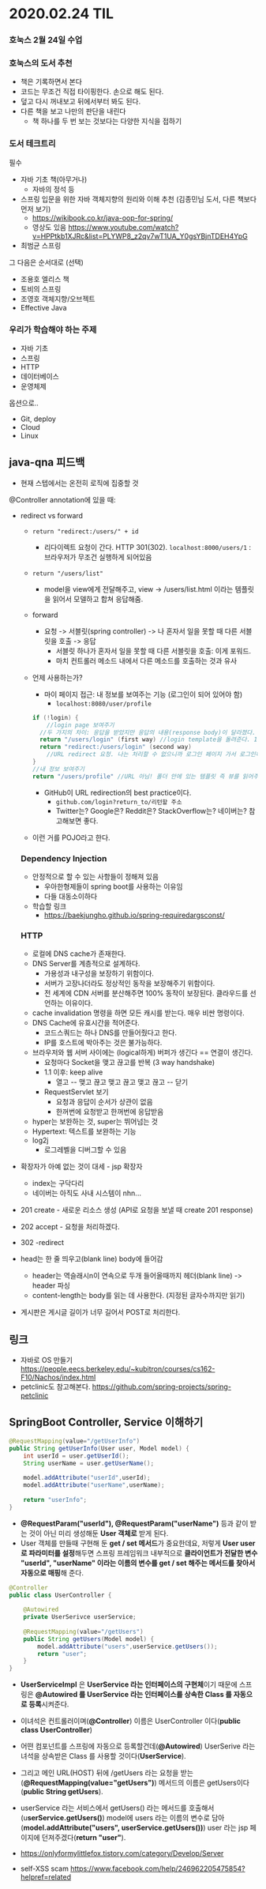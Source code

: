 # 2020.02.24 TIL

### 호눅스 2월 24일 수업

### 호눅스의 도서 추천

- 책은 기록하면서 본다
- 코드는 무조건 직접 타이핑한다. 손으로 해도 된다.
- 덮고 다시 꺼내보고 뒤에서부터 봐도 된다.
- 다른 책을 보고 나만의 판단을 내린다
  - 책 하나를 두 번 보는 것보다는 다양한 지식을 접하기

### 도서 테크트리

필수

- 자바 기초 책(아무거나)
  - 자바의 정석 등
- 스프링 입문을 위한 자바 객체지향의 원리와 이해 추천 (김종민님 도서, 다른 책보다 먼저 보기)
  - https://wikibook.co.kr/java-oop-for-spring/
  - 영상도 있음 https://www.youtube.com/watch?v=HPPtkb1XJRc&list=PLYWP8_z2qv7wT1UA_Y0gsYBjnTDEH4YpG
- 최범균 스프링

그 다음은 순서대로 (선택)

- 조용호 엘리스 책 
- 토비의 스프링 
- 조영호 객체지향/오브젝트 
- Effective Java

### 우리가 학습해야 하는 주제

- 자바 기초
- 스프링
- HTTP
- 데이터베이스
- 운영체제

옵션으로..

- Git, deploy
- Cloud
- Linux

## java-qna 피드백

- 현재 스텝에서는 온전히 로직에 집중할 것

@Controller annotation에 있을 때:

- redirect vs forward

  - ```return "redirect:/users/" + id```

    - 리다이렉트 요청이 간다. HTTP 301(302). ```localhost:8000/users/1``` : 브라우저가 무조건 실행하게 되어있음

  - ```return "/users/list"```

    - model을 view에게 전달해주고, view -> /users/list.html 이라는 템플릿을 읽어서 모델하고 합쳐 응답해줌.

  - forward

    - 요청 -> 서블릿(spring controller) -> 나 혼자서 일을 못할 때 다른 서블릿을 호출 -> 응답
      - 서블릿 하나가 혼자서 일을 못할 때 다른 서블릿을 호출: 이게 포워드.
      - 마치 컨트롤러 메소드 내에서 다른 메소드를 호출하는 것과 유사

  - 언제 사용하는가?

    - 마이 페이지 접근: 내 정보를 보여주는 기능 (로그인이 되어 있어야 함)
      - ```localhost:8080/user/profile```

    ```java
    if (!login) {
    	//login page 보여주기
      //두 가지의 차이: 응답을 받았지만 응답의 내용(response body)이 달라졌다.
      return "/users/login" (first way) //login template을 돌려준다. 1번도 동작한다.
      return "redirect:/users/login" (second way) 
        //URL redirect 요청. 나는 처리할 수 없으니까 로그인 페이지 가서 로그인하세요. 브라우저 입장에서는 다시 요청을 보내야 함. 2번이 조금 더 정확하다.
    }
    //내 정보 보여주기
    return "/users/profile" //URL 아님! 폴더 안에 있는 템플릿 즉 뷰를 읽어주세요! (파일 경로)
    ```

    - GitHub이 URL redirection의 best practice이다.
      - ```github.com/login?return_to/리턴할 주소```
      - Twitter는? Google은? Reddit은? StackOverflow는? 네이버는? 참고해보면 좋다.

  - 이런 거를 POJO라고 한다.

  ### Dependency Injection

  - 안정적으로 할 수 있는 사항들이 정해져 있음
    - 우아한형제들이 spring boot를 사용하는 이유임
    - 다들 대동소이하다
  - 학습할 링크
    - https://baekjungho.github.io/spring-requiredargsconst/

  ### HTTP

  - 로컬에 DNS cache가 존재한다.
  - DNS Server를 계층적으로 설계하다.
    - 가용성과 내구성을 보장하기 위함이다.
    - 서버가 고장나더라도 정상적인 동작을 보장해주기 위함이다.
    - 전 세계에 CDN 서버를 분산해주면 100% 동작이 보장된다. 클라우드를 선언하는 이유이다.
  - cache invalidation 명령을 하면 모든 캐시를 받는다. 매우 비싼 명령이다.
  - DNS Cache에 유효시간을 적어준다.
    - 코드스쿼드는 하나 DNS를 만들어줬다고 한다.
    - IP를 호스트에 박아주는 것은 불가능하다.
  - 브라우저와 웹 서버 사이에는 (logical하게) 버퍼가 생긴다 == 연결이 생긴다.
    - 요청마다 Socket을 맺고 끊고를 반복 (3 way handshake)
    - 1.1 이후: keep alive
      - 열고 -- 맺고 끊고 맺고 끊고 맺고 끊고 -- 닫기
    - RequestServlet 보기
      - 요청과 응답이 순서가 상관이 없음
      - 한꺼번에 요청받고 한꺼번에 응답받음
  - hyper는 보완하는 것, super는 뛰어넘는 것
  - Hypertext: 텍스트를 보완하는 기능
  - log2j
    - 로그레벨을 디버그할 수 있음

- 확장자가 아예 없는 것이 대세 - jsp 확장자

  - index는 구닥다리
  - 네이버는 아직도 사내 시스템이 nhn...

- 201 create - 새로운 리소스 생성 (API로 요청을 보낼 때 create 201 response)

- 202 accept - 요청을 처리하겠다.

- 302 -redirect

- head는 한 줄 띄우고(blank line) body에 들어감

  - header는 역슬래시n이 연속으로 두개 들어올때까지 헤더(blank line) -> header 파싱
  - content-length는 body를 읽는 데 사용한다. (지정된 글자수까지만 읽기)

- 게시판은 게시글 길이가 너무 길어서 POST로 처리한다.

## 링크

- 자바로 OS 만들기 https://people.eecs.berkeley.edu/~kubitron/courses/cs162-F10/Nachos/index.html
- petclinic도 참고해본다. https://github.com/spring-projects/spring-petclinic

## SpringBoot Controller, Service 이해하기

```java
@RequestMapping(value="/getUserInfo")
public String getUserInfo(User user, Model model) {
    int userId = user.getUserId();
    String userName = user.getUserName();
     
    model.addAttribute("userId",userId);
    model.addAttribute("userName",userName);
     
    return "userInfo";
}

```

* **@RequestParam("userId"), @RequestParam("userName")** 등과 같이 받는 것이 아닌 미리 생성해둔 **User 객체로** 받게 된다.
* User 객체를 만들때 구현해 둔 **get / set 메서드**가 중요한데요, 저렇게 **User user 로 파라미터를 설정**해두면 스프링 프레임워크 내부적으로 **클라이언트가 전달한 변수 "userId", "userName" 이라는 이름의 변수를 get / set 해주는 메서드를 찾아서 자동으로 매핑**해 준다.

```java
@Controller
public class UserController {
 
    @Autowired
    private UserSerivce userService;
     
    @RequestMapping(value="/getUsers")
    public String getUsers(Model model) {
        model.addAttribute("users",userService.getUsers());
        return "user";
    }
}
```

* **UserServiceImpl** 은 **UserService 라는 인터페이스의 구현체**이기 때문에 스프링은 **@Autowired 를 UserService 라는 인터페이스를 상속한 Class 를 자동으로 등록**시켜준다.
* 이녀석은 컨트롤러이며(**@Controller**) 이름은 UserController 이다(**public class UserController**)
* 어떤 컴포넌트를 스프링에 자동으로 등록할건데(**@Autowired**) UserSerive 라는 녀석을 상속받은 Class 를 사용할 것이다(**UserService**).
* 그리고 메인 URL(HOST) 뒤에 /getUsers 라는 요청을 받는(**@RequestMapping(value="getUsers")**) 메서드의 이름은 getUsers이다(**public String getUsers**).
* userService 라는 서비스에서 getUsers() 라는 메서드를 호출해서(u**serService.getUsers()**) model에 users 라는 이름의 변수로 담아(**model.addAttribute("users", userService.getUsers())**) user 라는 jsp 페이지에 던져주겠다(**return "user"**).

* https://onlyformylittlefox.tistory.com/category/Develop/Server

- self-XSS scam https://www.facebook.com/help/246962205475854?helpref=related